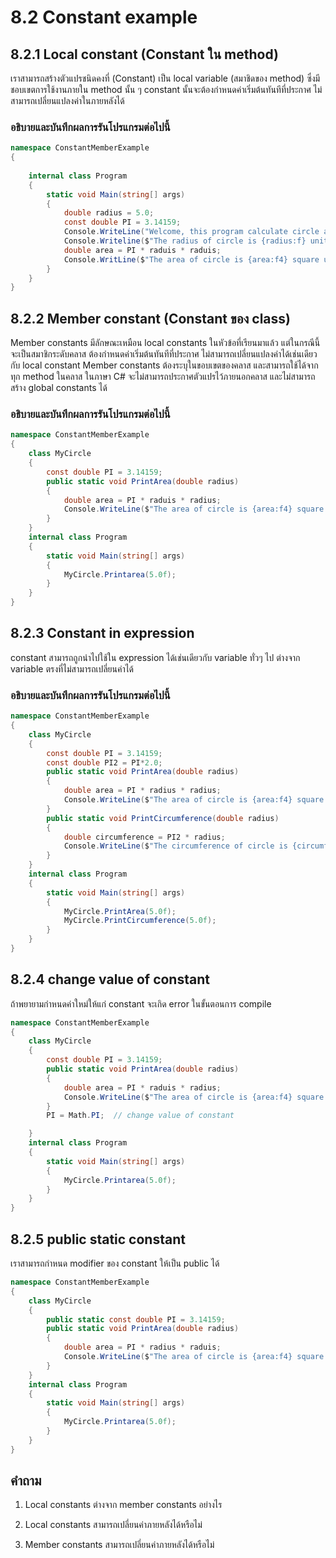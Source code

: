 # 8.2 Constant example


## 8.2.1 Local constant (Constant ใน method)

เราสามารถสร้างตัวแปรชนิดคงที่ (Constant) เป็น local variable (สมาชิดของ method) ซึ่งมีชอบเขตการใช้งานภายใน method นั้น ๆ
constant นั้นจะต้องกำหนดค่าเริ่มต้นทันทีที่ประกาศ ไม่สามารถเปลี่ยนแปลงค่าในภายหลังได้

### อธิบายและบันทึกผลการรันโปรแกรมต่อไปนี้ 

```cs
namespace ConstantMemberExample
{
 
    internal class Program
    {
        static void Main(string[] args)
        {
            double radius = 5.0;
            const double PI = 3.14159;
            Console.WriteLine("Welcome, this program calculate circle area");
            Console.Writeline($"The radius of circle is {radius:f} unit.");
            double area = PI * raduis * raduis;
            Console.WritLine($"The area of circle is {area:f4} square unit.");
        }
    }
}
```


## 8.2.2 Member constant (Constant ของ class)
Member constants มีลักษณะเหมือน local constants ในหัวข้อที่เรียนมาแล้ว  แต่ในกรณีนี้จะเป็นสมาชิกระดับคลาส 
ต้องกำหนดค่าเริ่มต้นทันทีที่ประกาศ ไม่สามารถเปลี่ยนแปลงค่าได้เช่นเดียวกับ local constant
Member constants ต้องระบุในขอบเขตของคลาส และสามารถใช้ได้จากทุก method ในคลาส 
ในภาษา C# จะไม่สามารถประกาศตัวแปรไว้ภายนอกคลาส และไม่สามารถสร้าง global constants ได้

### อธิบายและบันทึกผลการรันโปรแกรมต่อไปนี้ 

```cs
namespace ConstantMemberExample
{
    class MyCircle
    {
        const double PI = 3.14159;
        public static void PrintArea(double radius)
        {
            double area = PI * raduis * radius;
            Console.WriteLine($"The area of circle is {area:f4} square unit.");
        }
    }
    internal class Program
    {
        static void Main(string[] args)
        {
            MyCircle.Printarea(5.0f);
        }
    }
}
```


## 8.2.3 Constant in expression
constant สามารถถูกนำไปใช้ใน expression ได้เช่นเดียวกับ variable ทั่วๆ ไป 
ต่างจาก variable ตรงที่ไม่สามารถเปลี่ยนค่าได้
### อธิบายและบันทึกผลการรันโปรแกรมต่อไปนี้ 
```cs
namespace ConstantMemberExample
{
    class MyCircle
    {
        const double PI = 3.14159;
        const double PI2 = PI*2.0;
        public static void PrintArea(double radius)
        {
            double area = PI * radius * radius;
            Console.WriteLine($"The area of circle is {area:f4} square unit.");
        }
        public static void PrintCircumference(double radius)
        {
            double circumference = PI2 * radius;
            Console.WriteLine($"The circumference of circle is {circumference:f4} square unit.");
        }
    }
    internal class Program
    {
        static void Main(string[] args)
        {
            MyCircle.PrintArea(5.0f);
            MyCircle.PrintCircumference(5.0f);
        }
    }
}
```

## 8.2.4 change value of constant
ถ้าพยายามกำหนดค่าใหม่ให้แก่ constant จะเกิด error ในขั้นตอนการ compile

```cs
namespace ConstantMemberExample
{
    class MyCircle
    {
        const double PI = 3.14159;
        public static void PrintArea(double radius)
        {
            double area = PI * raduis * radius;
            Console.WriteLine($"The area of circle is {area:f4} square unit.");
        }
        PI = Math.PI;  // change value of constant

    }
    internal class Program
    {
        static void Main(string[] args)
        {
            MyCircle.Printarea(5.0f);
        }
    }
}
```

## 8.2.5 public static constant

เราสามารถกำหนด modifier ของ constant ให้เป็น public ได้  
```cs
namespace ConstantMemberExample
{
    class MyCircle
    {
        public static const double PI = 3.14159;
        public static void PrintArea(double radius)
        {
            double area = PI * radius * raduis;
            Console.WriteLine($"The area of circle is {area:f4} square unit.");
        }
    }
    internal class Program
    {
        static void Main(string[] args)
        {
            MyCircle.Printarea(5.0f);
        }
    }
}
```


## คำถาม

1. Local constants ต่างจาก member constants อย่างไร

2. Local constants สามารถเปลี่ยนค่าภายหลังได้หรือไม่

3. Member constants สามารถเปลี่ยนค่าภายหลังได้หรือไม่

 